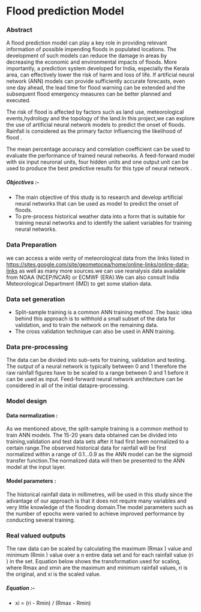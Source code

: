 # Flood prediction Model
### Abstract

A flood prediction model can play a key role in providing relevant information of possible impending floods in populated locations. The development of such models can reduce the damage in areas by decreasing the economic and environmental impacts of floods. More importantly, a prediction system developed for India, especially the Kerala area, can effectively lower the risk of harm and loss of life. If artificial neural network (ANN) models can provide sufficiently accurate forecasts, even one day ahead, the lead time for flood warning can be extended and the subsequent flood emergency measures can be better planned and executed.

The risk of flood is affected by factors such as land use, meteorological events,hydrology and the topology of the land.In this  project,we can explore the use of artificial neural network models to predict the onset of floods. Rainfall is considered as the primary factor influencing the likelihood of flood .

The mean percentage accuracy and correlation coefficient can be used to evaluate the performance of trained neural networks. A feed-forward model with six input neuronal units, four hidden units and one output unit can be used to produce the best predictive results for this type of neural network .

##### Objectives :-
- The main objective of this study is to research and develop artificial neural networks that can be used as model to predict the onset of floods.
- To pre-process historical weather data into a form that is suitable for training neural networks and to identify the salient variables for training neural networks.

### Data Preparation
we can access a wide verity of meteorological data from the links listed in https://sites.google.com/site/geometocea/home/online-links/online-data-links as well as many more sources.we can use reanalysis data available from NOAA (NCEP/NCAR) or ECMWF (ERA).We can also consult India Meteorological Department (IMD) to get some station data.

### Data set generation
- Split-sample training is a common ANN training method .The basic idea behind this approach is to withhold a small subset of the data for validation, and to train the network on the remaining data.
- The cross validation technique can also be used in ANN training.
### Data pre-processing
The data can be divided into sub-sets for training, validation
and testing. The output of a neural network is typically between 0 and 1 therefore the raw rainfall figures have to be scaled to a range between 0 and 1 before it can be used as input. Feed-forward neural network architecture can be considered in all of the initial datapre-processing.
### Model design
#### Data normalization :
As we mentioned above, the split-sample training is a common method to train ANN models. The 15-20 years data obtained can be divided into training,validation and test data sets after it had first been normalized to a certain range.The observed historical data for rainfall will be first normalized within a range of 0.1...0.9 as the ANN model can be the sigmoid transfer function.The normalized data will then be presented to the ANN model at the input layer.
#### Model parameters :
The historical rainfall data in millimetres, will be used in this study since the advantage of our approach is that it
does not require many variables and very little knowledge of the flooding domain.The model parameters such as the number of epochs were varied to achieve improved performance by conducting several training.
### Real valued outputs
The raw data can be scaled by calculating the maximum (Rmax ) value and minimum (Rmin ) value over a n entire data set and for each rainfall value (ri ) in the set. Equation below shows the transformation used for scaling, where Rmax and xmin are the maximum and minimum rainfall values, ri is the original, and xi is the scaled value.

##### Equation :-
- xi = (ri - Rmin) / (Rmax - Rmin)
 
